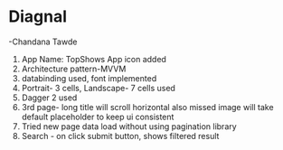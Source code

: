 # Diagnal
-Chandana Tawde

1) App Name: TopShows
   App icon added
2) Architecture pattern-MVVM 
3) databinding used, font implemented
4) Portrait- 3 cells, Landscape- 7 cells used
5) Dagger 2 used 
6) 3rd page- long title will scroll horizontal also missed image
will take default placeholder to keep ui consistent 
7) Tried new page data load without using pagination library
8) Search - on click submit button, shows filtered result
